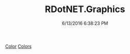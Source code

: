 ﻿---
title: RDotNET.Graphics
date: 6/13/2016 6:38:23 PM
---

[Color](T-RDotNET.Graphics.Color.html)
[Colors](T-RDotNET.Graphics.Colors.html)
